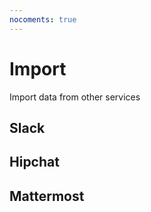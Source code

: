 ```yaml
---
nocoments: true
---
```


# Import

Import data from other services

## Slack

## Hipchat

## Mattermost
